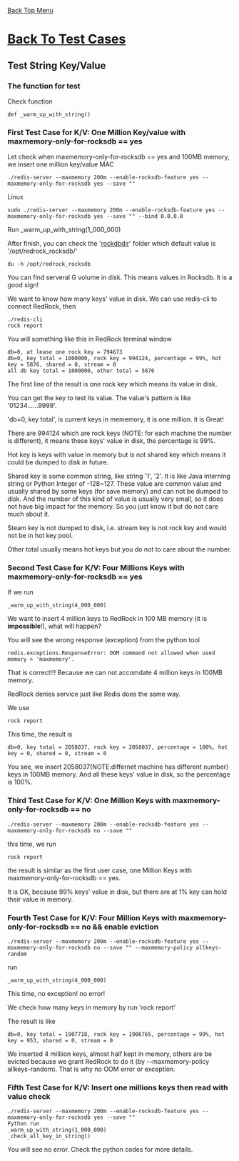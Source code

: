 [Back Top Menu](../README.md) 

# [Back To Test Cases](test_en.md)

## Test String Key/Value

### The function for test

Check function
```
def _warm_up_with_string()
```

### First Test Case for K/V: One Million Key/value with maxmemory-only-for-rocksdb == yes

Let check when maxmemory-only-for-rocksdb == yes and 100MB memory, we insert one million key/value 
MAC
```
./redis-server --maxmemory 200m --enable-rocksdb-feature yes --maxmemory-only-for-rocksdb yes --save ""
```
Linux
```
sudo ./redis-server --maxmemory 200m --enable-rocksdb-feature yes --maxmemory-only-for-rocksdb yes --save "" --bind 0.0.0.0
```
Run _warm_up_with_string(1_000_000) 

After finish, you can check the '[rockdbdir](howrun_en.md)' folder which default value is '/opt/redrock_rocksdb/'
```
du -h /opt/redrock_rocksdb
```
You can find serveral G volume in disk. This means values in Rocksdb. It is a good sign!

We want to know how many keys' value in disk. We can use redis-cli to connect RedRock, then
```
./redis-cli
rock report
```
You will something like this in RedRock terminal window
```
db=0, at lease one rock key = 794673
db=0, key total = 1000000, rock key = 994124, percentage = 99%, hot key = 5876, shared = 0, stream = 0
all db key total = 1000000, other total = 5876
```
The first line of the result is one rock key which means its value in disk. 

You can get the key to test its value. The value's pattern is like '01234......9999'.

'db=0, key total', is current keys in mememory, it is one million. it is Great!

There are 994124 which are rock keys (NOTE: for each machine the number is different), it means these keys' value in disk, the percentage is 99%.

Hot key is keys with value in memory but is not shared key which means it could be dumped to disk in future.

Shared key is some common string, like string '1', '2'. It is like Java interning string or Python Integer of -128~127. These value are common value and usually shared by some keys (for save memory) and can not be dumped to disk. And the number of this kind of value is usually very small, so it does not have big impact for the memory. So you just know it but do not care much about it.

Steam key is not dumped to disk, i.e. stream key is not rock key and would not be in hot key pool.

Other total usually means hot keys but you do not to care about the number.

### Second Test Case for K/V: Four Millions Keys with maxmemory-only-for-rocksdb == yes

If we run 
```
_warm_up_with_string(4_000_000)
```
We want to insert 4 million keys to RedRock in 100 MB memory (it is **impossible**!), what will happen?

You will see the wrong response (exception) from the python tool
```
redis.exceptions.ResponseError: OOM command not allowed when used memory > 'maxmemory'.
```

That is correct!!! Because we can not accomdate 4 million keys in 100MB memory. 

RedRock denies service just like Redis does the same way.

We use 
```
rock report
```
This time, the result is 
```
db=0, key total = 2058037, rock key = 2058037, percentage = 100%, hot key = 0, shared = 0, stream = 0
```

You see, we insert 2058037(NOTE:differnet machine has different number) keys in 100MB memory. 
And all these keys' value in disk, so the percentage is 100%.

### Third Test Case for K/V: One Million Keys with maxmemory-only-for-rocksdb == no

```
./redis-server --maxmemory 200m --enable-rocksdb-feature yes --maxmemory-only-for-rocksdb no --save ""
```
this time, we run 
```
rock report
```
the result is similar as the first user case, one Million Keys with maxmemory-only-for-rocksdb == yes.

It is OK, because 99% keys' value in disk, but there are at 1% key can hold their value in memory.

### Fourth Test Case for K/V: Four Million Keys with maxmemory-only-for-rocksdb == no && enable eviction

```
./redis-server --maxmemory 200m --enable-rocksdb-feature yes --maxmemory-only-for-rocksdb no --save "" --maxmemory-policy allkeys-random
```

run 
```
_warm_up_with_string(4_000_000)
```
This time, no exception! no error!

We check how many keys in memory by run 'rock report'

The result is like 
```
db=0, key total = 1907718, rock key = 1906765, percentage = 99%, hot key = 953, shared = 0, stream = 0
```
We inserted 4 milliion keys, almost half kept in memory, others are be evicted because we grant RedRock to do it (by --maxmemory-policy allkeys-random). That is why no OOM error or exception.

### Fifth Test Case for K/V: Insert one millions keys then read with value check

```
./redis-server --maxmemory 200m --enable-rocksdb-feature yes --maxmemory-only-for-rocksdb yes --save ""
Python run 
_warm_up_with_string(1_000_000)
_check_all_key_in_string()
```

You will see no error. Check the python codes for more details.




